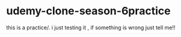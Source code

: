 # udemy-clone-season-6practice
this is a practice/.
i just testing it , if something is wrong just tell me!!
